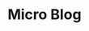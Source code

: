 ---
title: "Micro Blog"
build:
  render: always
cascade:
- build:
    list: local
    publishResources: false
    render: never
---